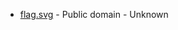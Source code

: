 * [flag.svg](https://commons.wikimedia.org/wiki/File:Flag_of_Salzburg.svg) - Public domain - Unknown
